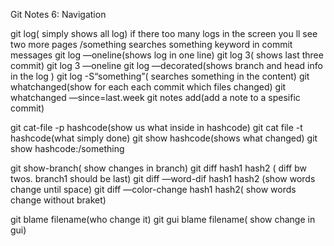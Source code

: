 Git Notes 6: Navigation

git log( simply shows all log)
if there too many logs in the screen you ll see two more pages /something searches something keyword in commit messages
git log —oneline(shows log in one line)
git log 3( shows last three commit)
git log 3 —oneline
git log —decorated(shows branch and head info in the log )
git log -S“something”( searches something in the content)
git whatchanged(show for each each commit which files changed)
git whatchanged —since=last.week
git notes add(add a note to a spesific commit)

git cat-file -p hashcode(show us what inside in hashcode)
git cat file -t hashcode(what simply done)
git show hashcode(shows what changed)
git show hashcode:/something

git show-branch( show changes in branch)
git diff hash1 hash2 ( diff bw twos. branch1 should be last)
git diff —word-dif  hash1 hash2 (show words change until space)
git diff —color-change hash1 hash2( show words change without braket)

git blame filename(who change it)
git gui blame filename( show change in gui)


